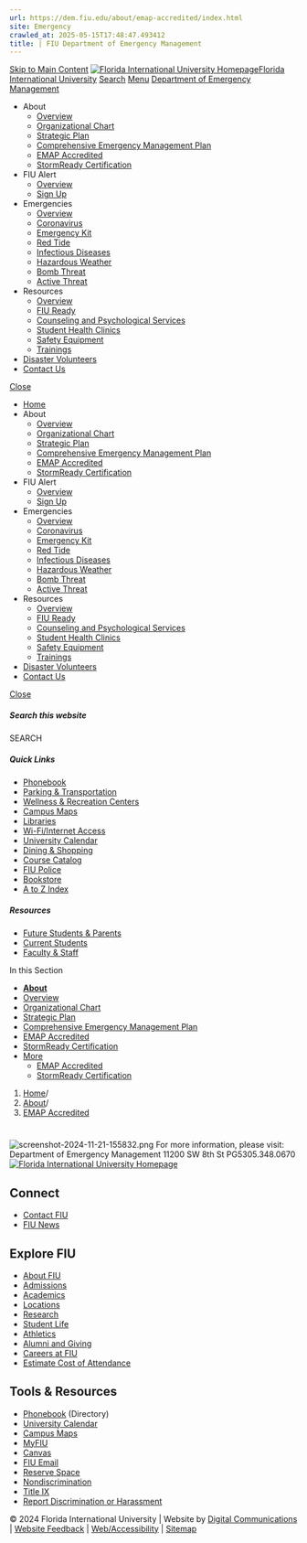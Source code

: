 ```yaml
---
url: https://dem.fiu.edu/about/emap-accredited/index.html
site: Emergency
crawled_at: 2025-05-15T17:48:47.493412
title: | FIU Department of Emergency Management
---
```


[Skip to Main Content](https://dem.fiu.edu/about/emap-accredited/index.html#main-content)
[![Florida International University Homepage](https://digicdn.fiu.edu/core/_assets/images/logo-top.svg)Florida International University](https://www.fiu.edu/)
[Search](https://dem.fiu.edu/about/emap-accredited/index.html)
[Menu](https://dem.fiu.edu/about/emap-accredited/index.html)
[Department of Emergency Management](https://dem.fiu.edu/index.html)
  * About
    * [Overview](https://dem.fiu.edu/about/index.html)
    * [Organizational Chart](https://dem.fiu.edu/about/organizational-chart/index.html)
    * [Strategic Plan](https://dem.fiu.edu/about/strategic-plan/index.html)
    * [Comprehensive Emergency Management Plan](https://dem.fiu.edu/about/comprehensive-emergency-management-plan/index.html)
    * [EMAP Accredited ](https://dem.fiu.edu/about/emap-accredited/index.html)
    * [StormReady Certification](https://dem.fiu.edu/about/stormready-certification1/index.html)
  * FIU Alert
    * [Overview](https://dem.fiu.edu/fiu-alert/index.html)
    * [Sign Up](https://dem.fiu.edu/fiu-alert/sign-up/index.html)
  * Emergencies
    * [Overview](https://dem.fiu.edu/emergencies/index.html)
    * [Coronavirus](https://fiu.edu/coronavirus)
    * [Emergency Kit](https://dem.fiu.edu/emergencies/emergency-kit/index.html)
    * [Red Tide](https://dem.fiu.edu/_assets/docs/fiu-red-tide-guidance.pdf)
    * [Infectious Diseases](https://dem.fiu.edu/emergencies/pandemics/index.html)
    * [Hazardous Weather](https://dem.fiu.edu/emergencies/hazardous-weather/index.html)
    * [Bomb Threat](https://dem.fiu.edu/emergencies/bomb-threat/index.html)
    * [Active Threat](https://dem.fiu.edu/emergencies/active-threat/index.html)
  * Resources
    * [Overview](https://dem.fiu.edu/resources/index.html)
    * [FIU Ready](https://dem.fiu.edu/resources/fiu-ready/index.html)
    * [Counseling and Psychological Services](https://dem.fiu.edu/resources/counseling-and-psychological-services/index.html)
    * [Student Health Clinics](https://dem.fiu.edu/resources/student-health-services/index.html)
    * [Safety Equipment](https://dem.fiu.edu/resources/safety-equipment/index.html)
    * [Trainings](https://dem.fiu.edu/resources/training/index.html)
  * [Disaster Volunteers](https://dem.fiu.edu/disaster-volunteers/index.html)
  * [Contact Us](https://dem.fiu.edu/contact-us/index.html)


[Close](https://dem.fiu.edu/about/emap-accredited/index.html)
  * [Home](https://dem.fiu.edu/index.html)
  * About
    * [Overview](https://dem.fiu.edu/about/index.html)
    * [Organizational Chart](https://dem.fiu.edu/about/organizational-chart/index.html)
    * [Strategic Plan](https://dem.fiu.edu/about/strategic-plan/index.html)
    * [Comprehensive Emergency Management Plan](https://dem.fiu.edu/about/comprehensive-emergency-management-plan/index.html)
    * [EMAP Accredited ](https://dem.fiu.edu/about/emap-accredited/index.html)
    * [StormReady Certification](https://dem.fiu.edu/about/stormready-certification1/index.html)
  * FIU Alert
    * [Overview](https://dem.fiu.edu/fiu-alert/index.html)
    * [Sign Up](https://dem.fiu.edu/fiu-alert/sign-up/index.html)
  * Emergencies
    * [Overview](https://dem.fiu.edu/emergencies/index.html)
    * [Coronavirus](https://fiu.edu/coronavirus)
    * [Emergency Kit](https://dem.fiu.edu/emergencies/emergency-kit/index.html)
    * [Red Tide](https://dem.fiu.edu/_assets/docs/fiu-red-tide-guidance.pdf)
    * [Infectious Diseases](https://dem.fiu.edu/emergencies/pandemics/index.html)
    * [Hazardous Weather](https://dem.fiu.edu/emergencies/hazardous-weather/index.html)
    * [Bomb Threat](https://dem.fiu.edu/emergencies/bomb-threat/index.html)
    * [Active Threat](https://dem.fiu.edu/emergencies/active-threat/index.html)
  * Resources
    * [Overview](https://dem.fiu.edu/resources/index.html)
    * [FIU Ready](https://dem.fiu.edu/resources/fiu-ready/index.html)
    * [Counseling and Psychological Services](https://dem.fiu.edu/resources/counseling-and-psychological-services/index.html)
    * [Student Health Clinics](https://dem.fiu.edu/resources/student-health-services/index.html)
    * [Safety Equipment](https://dem.fiu.edu/resources/safety-equipment/index.html)
    * [Trainings](https://dem.fiu.edu/resources/training/index.html)
  * [Disaster Volunteers](https://dem.fiu.edu/disaster-volunteers/index.html)
  * [Contact Us](https://dem.fiu.edu/contact-us/index.html)


[ Close ](https://dem.fiu.edu/about/emap-accredited/index.html)
##### Search this website
SEARCH
##### Quick Links
  * [ Phonebook](https://phonebook.fiu.edu)
  * [ Parking & Transportation](https://parking.fiu.edu/)
  * [ Wellness & Recreation Centers](https://dasa.fiu.edu/all-departments/wellness-recreation-centers/)
  * [ Campus Maps](http://campusmaps.fiu.edu/)
  * [ Libraries](https://library.fiu.edu/)
  * [ Wi-Fi/Internet Access](https://network.fiu.edu/)
  * [ University Calendar](https://calendar.fiu.edu/)
  * [ Dining & Shopping](https://shop.fiu.edu/)
  * [ Course Catalog](https://catalog.fiu.edu/)
  * [ FIU Police](https://police.fiu.edu/)
  * [ Bookstore](https://shop.fiu.edu/retail/barnes-noble/course-materials/)
  * [ A to Z Index](https://www.fiu.edu/atoz/index.html)


##### Resources
  * [ Future Students & Parents](https://www.fiu.edu/information-for/future-students-parents.html)
  * [ Current Students](https://www.fiu.edu/information-for/current-students.html)
  * [ Faculty & Staff](https://www.fiu.edu/information-for/faculty-staff.html)


In this Section
  * **[About](https://dem.fiu.edu/about/index.html)**
  * [ Overview](https://dem.fiu.edu/about/index.html)
  * [Organizational Chart](https://dem.fiu.edu/about/organizational-chart/index.html)
  * [Strategic Plan](https://dem.fiu.edu/about/strategic-plan/index.html)
  * [Comprehensive Emergency Management Plan](https://dem.fiu.edu/about/comprehensive-emergency-management-plan/index.html)
  * [EMAP Accredited ](https://dem.fiu.edu/about/emap-accredited/index.html)
  * [StormReady Certification](https://dem.fiu.edu/about/stormready-certification1/index.html)
  * [More](https://dem.fiu.edu/about/emap-accredited/index.html)
    * [EMAP Accredited ](https://dem.fiu.edu/about/emap-accredited/index.html)
    * [StormReady Certification](https://dem.fiu.edu/about/stormready-certification1/index.html)


  1. [Home](https://dem.fiu.edu/index.html)/
  2. [About](https://dem.fiu.edu/about/index.html)/
  3. [EMAP Accredited ](https://dem.fiu.edu/about/emap-accredited/index.html)


# 
![screenshot-2024-11-21-155832.png](https://dem.fiu.edu/about/emap-accredited/screenshot-2024-11-21-155832.png)
For more information, please visit:
Department of Emergency Management
11200 SW 8th St PG5305.348.0670
[ ![Florida International University Homepage](https://digicdn.fiu.edu/core/_assets/images/footer-logo.svg) ](https://www.fiu.edu/)
## Connect
  * [Contact FIU](https://www.fiu.edu/about/contact-us/index.html)
  * [FIU News](https://news.fiu.edu/)


## Explore FIU
  * [About FIU](https://www.fiu.edu/about/index.html)
  * [Admissions](https://www.fiu.edu/admissions/index.html)
  * [Academics](https://www.fiu.edu/academics/index.html)
  * [Locations](https://www.fiu.edu/locations/index.html)
  * [Research](https://www.fiu.edu/research/index.html)
  * [Student Life](https://www.fiu.edu/student-life/index.html)
  * [Athletics](https://www.fiu.edu/athletics/index.html)
  * [Alumni and Giving](https://www.fiu.edu/alumni-and-giving/index.html)
  * [Careers at FIU](https://hr.fiu.edu/careers/)
  * [Estimate Cost of Attendance](https://onestop.fiu.edu/finances/estimate-your-costs/)


## Tools & Resources
  * [Phonebook](https://phonebook.fiu.edu) (Directory)
  * [University Calendar](https://calendar.fiu.edu/)
  * [Campus Maps](https://campusmaps.fiu.edu/)
  * [MyFIU](https://my.fiu.edu/)
  * [Canvas](https://canvas.fiu.edu)
  * [FIU Email](http://mail.fiu.edu/)
  * [Reserve Space](https://centralreservations.fiu.edu/)
  * [Nondiscrimination](https://ace.fiu.edu/civil-rights/harassment-and-discrimination/)
  * [Title IX](https://ace.fiu.edu/title-ix/)
  * [Report Discrimination or Harassment](https://report.fiu.edu/)


© 2024 Florida International University  | Website by [Digital Communications](https://stratcomm.fiu.edu/digital-print/websites/) | [Website Feedback](https://webforms.fiu.edu/view.php?id=370774&element_5=https://dem.fiu.edu/about/emap-accredited/index.html) | [Web/Accessibility](https://accessibility.fiu.edu/) | [Sitemap](https://dem.fiu.edu/sitemap.html)
